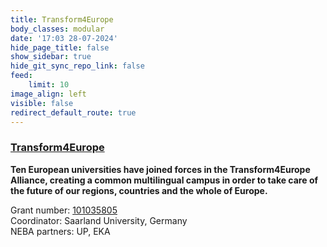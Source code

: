 ```yaml
---
title: Transform4Europe
body_classes: modular
date: '17:03 28-07-2024'
hide_page_title: false
show_sidebar: true
hide_git_sync_repo_link: false
feed:
    limit: 10
image_align: left
visible: false
redirect_default_route: true
---
```


### [Transform4Europe](https://transform4europe.eu)
**Ten European universities have joined forces in the Transform4Europe Alliance, creating a common multilingual campus in order to take care of the future of our regions, countries and the whole of Europe.**

Grant number: [101035805](https://cordis.europa.eu/project/id/101035805)<br />
Coordinator: Saarland University, Germany<br />
NEBA partners: UP, EKA<br />